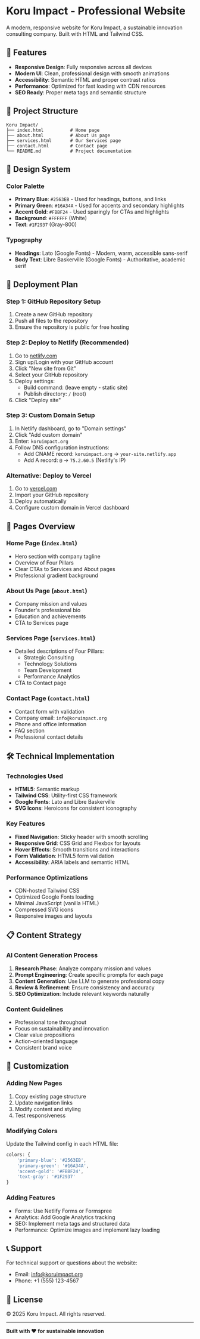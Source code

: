 # Koru Impact - Professional Website

A modern, responsive website for Koru Impact, a sustainable innovation consulting company. Built with HTML and Tailwind CSS.

## 🌟 Features

- **Responsive Design**: Fully responsive across all devices
- **Modern UI**: Clean, professional design with smooth animations
- **Accessibility**: Semantic HTML and proper contrast ratios
- **Performance**: Optimized for fast loading with CDN resources
- **SEO Ready**: Proper meta tags and semantic structure

## 📁 Project Structure

```
Koru Impact/
├── index.html          # Home page
├── about.html          # About Us page
├── services.html       # Our Services page
├── contact.html        # Contact page
└── README.md           # Project documentation
```

## 🎨 Design System

### Color Palette
- **Primary Blue**: `#2563EB` - Used for headings, buttons, and links
- **Primary Green**: `#16A34A` - Used for accents and secondary highlights
- **Accent Gold**: `#FBBF24` - Used sparingly for CTAs and highlights
- **Background**: `#FFFFFF` (White)
- **Text**: `#1F2937` (Gray-800)

### Typography
- **Headings**: Lato (Google Fonts) - Modern, warm, accessible sans-serif
- **Body Text**: Libre Baskerville (Google Fonts) - Authoritative, academic serif

## 🚀 Deployment Plan

### Step 1: GitHub Repository Setup
1. Create a new GitHub repository
2. Push all files to the repository
3. Ensure the repository is public for free hosting

### Step 2: Deploy to Netlify (Recommended)
1. Go to [netlify.com](https://netlify.com)
2. Sign up/Login with your GitHub account
3. Click "New site from Git"
4. Select your GitHub repository
5. Deploy settings:
   - Build command: (leave empty - static site)
   - Publish directory: `/` (root)
6. Click "Deploy site"

### Step 3: Custom Domain Setup
1. In Netlify dashboard, go to "Domain settings"
2. Click "Add custom domain"
3. Enter: `koruimpact.org`
4. Follow DNS configuration instructions:
   - Add CNAME record: `koruimpact.org` → `your-site.netlify.app`
   - Add A record: `@` → `75.2.60.5` (Netlify's IP)

### Alternative: Deploy to Vercel
1. Go to [vercel.com](https://vercel.com)
2. Import your GitHub repository
3. Deploy automatically
4. Configure custom domain in Vercel dashboard

## 📱 Pages Overview

### Home Page (`index.html`)
- Hero section with company tagline
- Overview of Four Pillars
- Clear CTAs to Services and About pages
- Professional gradient background

### About Us Page (`about.html`)
- Company mission and values
- Founder's professional bio
- Education and achievements
- CTA to Services page

### Services Page (`services.html`)
- Detailed descriptions of Four Pillars:
  - Strategic Consulting
  - Technology Solutions
  - Team Development
  - Performance Analytics
- CTA to Contact page

### Contact Page (`contact.html`)
- Contact form with validation
- Company email: `info@koruimpact.org`
- Phone and office information
- FAQ section
- Professional contact details

## 🛠 Technical Implementation

### Technologies Used
- **HTML5**: Semantic markup
- **Tailwind CSS**: Utility-first CSS framework
- **Google Fonts**: Lato and Libre Baskerville
- **SVG Icons**: Heroicons for consistent iconography

### Key Features
- **Fixed Navigation**: Sticky header with smooth scrolling
- **Responsive Grid**: CSS Grid and Flexbox for layouts
- **Hover Effects**: Smooth transitions and interactions
- **Form Validation**: HTML5 form validation
- **Accessibility**: ARIA labels and semantic HTML

### Performance Optimizations
- CDN-hosted Tailwind CSS
- Optimized Google Fonts loading
- Minimal JavaScript (vanilla HTML)
- Compressed SVG icons
- Responsive images and layouts

## 📋 Content Strategy

### AI Content Generation Process
1. **Research Phase**: Analyze company mission and values
2. **Prompt Engineering**: Create specific prompts for each page
3. **Content Generation**: Use LLM to generate professional copy
4. **Review & Refinement**: Ensure consistency and accuracy
5. **SEO Optimization**: Include relevant keywords naturally

### Content Guidelines
- Professional tone throughout
- Focus on sustainability and innovation
- Clear value propositions
- Action-oriented language
- Consistent brand voice

## 🔧 Customization

### Adding New Pages
1. Copy existing page structure
2. Update navigation links
3. Modify content and styling
4. Test responsiveness

### Modifying Colors
Update the Tailwind config in each HTML file:
```javascript
colors: {
    'primary-blue': '#2563EB',
    'primary-green': '#16A34A',
    'accent-gold': '#FBBF24',
    'text-gray': '#1F2937'
}
```

### Adding Features
- Forms: Use Netlify Forms or Formspree
- Analytics: Add Google Analytics tracking
- SEO: Implement meta tags and structured data
- Performance: Optimize images and implement lazy loading

## 📞 Support

For technical support or questions about the website:
- Email: info@koruimpact.org
- Phone: +1 (555) 123-4567

## 📄 License

© 2025 Koru Impact. All rights reserved.

---

**Built with ❤️ for sustainable innovation** 